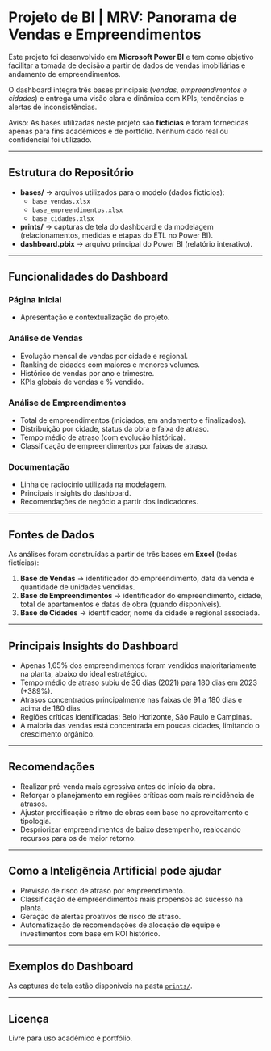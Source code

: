 # Projeto de BI | MRV: Panorama de Vendas e Empreendimentos

Este projeto foi desenvolvido em **Microsoft Power BI** e tem como objetivo facilitar a tomada de decisão a partir de dados de vendas imobiliárias e andamento de empreendimentos.  

O dashboard integra três bases principais (*vendas, empreendimentos e cidades*) e entrega uma visão clara e dinâmica com KPIs, tendências e alertas de inconsistências.  

Aviso: As bases utilizadas neste projeto são **fictícias** e foram fornecidas apenas para fins acadêmicos e de portfólio. Nenhum dado real ou confidencial foi utilizado.

---

## Estrutura do Repositório
- **bases/** → arquivos utilizados para o modelo (dados fictícios):  
  - `base_vendas.xlsx`  
  - `base_empreendimentos.xlsx`  
  - `base_cidades.xlsx`  
- **prints/** → capturas de tela do dashboard e da modelagem (relacionamentos, medidas e etapas do ETL no Power BI).  
- **dashboard.pbix** → arquivo principal do Power BI (relatório interativo).  

---

## Funcionalidades do Dashboard
### Página Inicial
- Apresentação e contextualização do projeto.  

### Análise de Vendas
- Evolução mensal de vendas por cidade e regional.  
- Ranking de cidades com maiores e menores volumes.  
- Histórico de vendas por ano e trimestre.  
- KPIs globais de vendas e % vendido.  

### Análise de Empreendimentos
- Total de empreendimentos (iniciados, em andamento e finalizados).  
- Distribuição por cidade, status da obra e faixa de atraso.  
- Tempo médio de atraso (com evolução histórica).  
- Classificação de empreendimentos por faixas de atraso.  

### Documentação
- Linha de raciocínio utilizada na modelagem.  
- Principais insights do dashboard.  
- Recomendações de negócio a partir dos indicadores.  

---

## Fontes de Dados
As análises foram construídas a partir de três bases em **Excel** (todas fictícias):  
1. **Base de Vendas** → identificador do empreendimento, data da venda e quantidade de unidades vendidas.  
2. **Base de Empreendimentos** → identificador do empreendimento, cidade, total de apartamentos e datas de obra (quando disponíveis).  
3. **Base de Cidades** → identificador, nome da cidade e regional associada.  

---

## Principais Insights do Dashboard
- Apenas 1,65% dos empreendimentos foram vendidos majoritariamente na planta, abaixo do ideal estratégico.  
- Tempo médio de atraso subiu de 36 dias (2021) para 180 dias em 2023 (+389%).  
- Atrasos concentrados principalmente nas faixas de 91 a 180 dias e acima de 180 dias.  
- Regiões críticas identificadas: Belo Horizonte, São Paulo e Campinas.  
- A maioria das vendas está concentrada em poucas cidades, limitando o crescimento orgânico.  

---

## Recomendações
- Realizar pré-venda mais agressiva antes do início da obra.  
- Reforçar o planejamento em regiões críticas com mais reincidência de atrasos.  
- Ajustar precificação e ritmo de obras com base no aproveitamento e tipologia.  
- Despriorizar empreendimentos de baixo desempenho, realocando recursos para os de maior retorno.  

---

## Como a Inteligência Artificial pode ajudar
- Previsão de risco de atraso por empreendimento.  
- Classificação de empreendimentos mais propensos ao sucesso na planta.  
- Geração de alertas proativos de risco de atraso.  
- Automatização de recomendações de alocação de equipe e investimentos com base em ROI histórico.  

---

## Exemplos do Dashboard
As capturas de tela estão disponíveis na pasta [`prints/`](prints/).  

---

## Licença
Livre para uso acadêmico e portfólio.  
